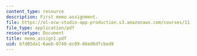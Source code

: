 ```yaml
---
content_type: resource
description: First memo assignment.
file: https://ol-ocw-studio-app-production.s3.amazonaws.com/courses/11-401-introduction-to-housing-community-and-economic-development-fall-2003/bfd05da16aeb0740ec0966ed6dfcbed9_memo_assign1.pdf
file_type: application/pdf
resourcetype: Document
title: memo_assign1.pdf
uid: bfd05da1-6aeb-0740-ec09-66ed6dfcbed9
---
```

